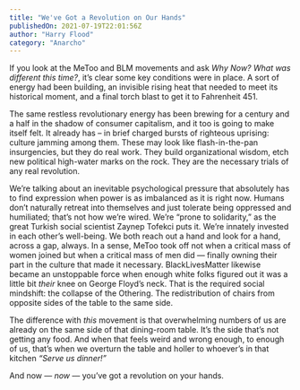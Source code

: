 ```yaml
---
title: "We've Got a Revolution on Our Hands"
publishedOn: 2021-07-19T22:01:56Z
author: "Harry Flood"
category: "Anarcho"
---
```


If you look at the MeToo and BLM movements and ask *Why Now? What was different this time?*, it’s clear some key conditions were in place. A sort of energy had been building, an invisible rising heat that needed to meet its historical moment, and a final torch blast to get it to Fahrenheit 451.

The same restless revolutionary energy has been brewing for a century and a half in the shadow of consumer capitalism, and it too is going to make itself felt. It already has – in brief charged bursts of righteous uprising: culture jamming among them. These may look like flash-in-the-pan insurgencies, but they do real work. They build organizational wisdom, etch new political high-water marks on the rock. They are the necessary trials of any real revolution.

We’re talking about an inevitable psychological pressure that absolutely has to find expression when power is as imbalanced as it is right now. Humans don’t naturally retreat into themselves and just tolerate being oppressed and humiliated; that’s not how we’re wired. We’re “prone to solidarity,” as the great Turkish social scientist Zaynep Tofekci puts it. We’re innately invested in each other’s well-being. We both reach out a hand and look for a hand, across a gap, always. In a sense, MeToo took off not when a critical mass of women joined but when a critical mass of men did — finally owning their part in the culture that made it necessary. BlackLivesMatter likewise became an unstoppable force when enough white folks figured out it was a little bit *their* knee on George Floyd’s neck. That is the required social mindshift: the collapse of the Othering. The redistribution of chairs from opposite sides of the table to the same side.

The difference with *this* movement is that overwhelming numbers of us are already on the same side of that dining-room table. It’s the side that’s not getting any food. And when that feels weird and wrong enough, to enough of us, that’s when we overturn the table and holler to whoever’s in that kitchen *“Serve us dinner!”*

And now — *now* — you’ve got a revolution on your hands.
